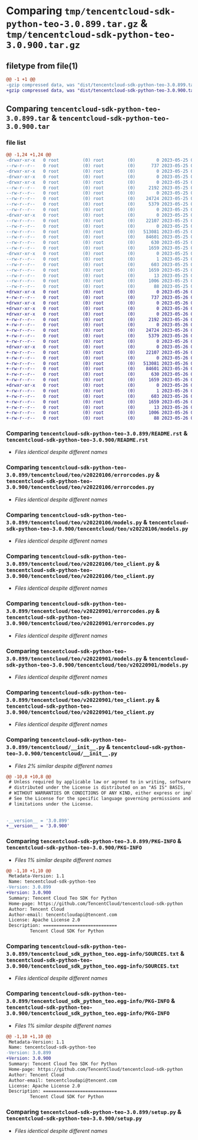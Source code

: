# Comparing `tmp/tencentcloud-sdk-python-teo-3.0.899.tar.gz` & `tmp/tencentcloud-sdk-python-teo-3.0.900.tar.gz`

## filetype from file(1)

```diff
@@ -1 +1 @@
-gzip compressed data, was "dist/tencentcloud-sdk-python-teo-3.0.899.tar", last modified: Thu May 25 00:38:05 2023, max compression
+gzip compressed data, was "dist/tencentcloud-sdk-python-teo-3.0.900.tar", last modified: Fri May 26 02:29:14 2023, max compression
```

## Comparing `tencentcloud-sdk-python-teo-3.0.899.tar` & `tencentcloud-sdk-python-teo-3.0.900.tar`

### file list

```diff
@@ -1,24 +1,24 @@
-drwxr-xr-x   0 root         (0) root         (0)        0 2023-05-25 00:38:05.000000 tencentcloud-sdk-python-teo-3.0.899/
--rw-r--r--   0 root         (0) root         (0)      737 2023-05-25 00:38:05.000000 tencentcloud-sdk-python-teo-3.0.899/README.rst
-drwxr-xr-x   0 root         (0) root         (0)        0 2023-05-25 00:38:05.000000 tencentcloud-sdk-python-teo-3.0.899/tencentcloud/
-drwxr-xr-x   0 root         (0) root         (0)        0 2023-05-25 00:38:05.000000 tencentcloud-sdk-python-teo-3.0.899/tencentcloud/teo/
-drwxr-xr-x   0 root         (0) root         (0)        0 2023-05-25 00:38:05.000000 tencentcloud-sdk-python-teo-3.0.899/tencentcloud/teo/v20220106/
--rw-r--r--   0 root         (0) root         (0)     2192 2023-05-25 00:38:05.000000 tencentcloud-sdk-python-teo-3.0.899/tencentcloud/teo/v20220106/errorcodes.py
--rw-r--r--   0 root         (0) root         (0)        0 2023-05-25 00:38:05.000000 tencentcloud-sdk-python-teo-3.0.899/tencentcloud/teo/v20220106/__init__.py
--rw-r--r--   0 root         (0) root         (0)    24724 2023-05-25 00:38:05.000000 tencentcloud-sdk-python-teo-3.0.899/tencentcloud/teo/v20220106/models.py
--rw-r--r--   0 root         (0) root         (0)     5379 2023-05-25 00:38:05.000000 tencentcloud-sdk-python-teo-3.0.899/tencentcloud/teo/v20220106/teo_client.py
--rw-r--r--   0 root         (0) root         (0)        0 2023-05-25 00:38:05.000000 tencentcloud-sdk-python-teo-3.0.899/tencentcloud/teo/__init__.py
-drwxr-xr-x   0 root         (0) root         (0)        0 2023-05-25 00:38:05.000000 tencentcloud-sdk-python-teo-3.0.899/tencentcloud/teo/v20220901/
--rw-r--r--   0 root         (0) root         (0)    22107 2023-05-25 00:38:05.000000 tencentcloud-sdk-python-teo-3.0.899/tencentcloud/teo/v20220901/errorcodes.py
--rw-r--r--   0 root         (0) root         (0)        0 2023-05-25 00:38:05.000000 tencentcloud-sdk-python-teo-3.0.899/tencentcloud/teo/v20220901/__init__.py
--rw-r--r--   0 root         (0) root         (0)   513081 2023-05-25 00:38:05.000000 tencentcloud-sdk-python-teo-3.0.899/tencentcloud/teo/v20220901/models.py
--rw-r--r--   0 root         (0) root         (0)    84601 2023-05-25 00:38:05.000000 tencentcloud-sdk-python-teo-3.0.899/tencentcloud/teo/v20220901/teo_client.py
--rw-r--r--   0 root         (0) root         (0)      630 2023-05-25 00:38:05.000000 tencentcloud-sdk-python-teo-3.0.899/tencentcloud/__init__.py
--rw-r--r--   0 root         (0) root         (0)     1659 2023-05-25 00:38:05.000000 tencentcloud-sdk-python-teo-3.0.899/PKG-INFO
-drwxr-xr-x   0 root         (0) root         (0)        0 2023-05-25 00:38:05.000000 tencentcloud-sdk-python-teo-3.0.899/tencentcloud_sdk_python_teo.egg-info/
--rw-r--r--   0 root         (0) root         (0)        1 2023-05-25 00:38:05.000000 tencentcloud-sdk-python-teo-3.0.899/tencentcloud_sdk_python_teo.egg-info/dependency_links.txt
--rw-r--r--   0 root         (0) root         (0)      603 2023-05-25 00:38:05.000000 tencentcloud-sdk-python-teo-3.0.899/tencentcloud_sdk_python_teo.egg-info/SOURCES.txt
--rw-r--r--   0 root         (0) root         (0)     1659 2023-05-25 00:38:05.000000 tencentcloud-sdk-python-teo-3.0.899/tencentcloud_sdk_python_teo.egg-info/PKG-INFO
--rw-r--r--   0 root         (0) root         (0)       13 2023-05-25 00:38:05.000000 tencentcloud-sdk-python-teo-3.0.899/tencentcloud_sdk_python_teo.egg-info/top_level.txt
--rw-r--r--   0 root         (0) root         (0)     1006 2023-05-25 00:38:05.000000 tencentcloud-sdk-python-teo-3.0.899/setup.py
--rw-r--r--   0 root         (0) root         (0)       88 2023-05-25 00:38:05.000000 tencentcloud-sdk-python-teo-3.0.899/setup.cfg
+drwxr-xr-x   0 root         (0) root         (0)        0 2023-05-26 02:29:14.000000 tencentcloud-sdk-python-teo-3.0.900/
+-rw-r--r--   0 root         (0) root         (0)      737 2023-05-26 02:29:14.000000 tencentcloud-sdk-python-teo-3.0.900/README.rst
+drwxr-xr-x   0 root         (0) root         (0)        0 2023-05-26 02:29:14.000000 tencentcloud-sdk-python-teo-3.0.900/tencentcloud/
+drwxr-xr-x   0 root         (0) root         (0)        0 2023-05-26 02:29:14.000000 tencentcloud-sdk-python-teo-3.0.900/tencentcloud/teo/
+drwxr-xr-x   0 root         (0) root         (0)        0 2023-05-26 02:29:14.000000 tencentcloud-sdk-python-teo-3.0.900/tencentcloud/teo/v20220106/
+-rw-r--r--   0 root         (0) root         (0)     2192 2023-05-26 02:29:14.000000 tencentcloud-sdk-python-teo-3.0.900/tencentcloud/teo/v20220106/errorcodes.py
+-rw-r--r--   0 root         (0) root         (0)        0 2023-05-26 02:29:14.000000 tencentcloud-sdk-python-teo-3.0.900/tencentcloud/teo/v20220106/__init__.py
+-rw-r--r--   0 root         (0) root         (0)    24724 2023-05-26 02:29:14.000000 tencentcloud-sdk-python-teo-3.0.900/tencentcloud/teo/v20220106/models.py
+-rw-r--r--   0 root         (0) root         (0)     5379 2023-05-26 02:29:14.000000 tencentcloud-sdk-python-teo-3.0.900/tencentcloud/teo/v20220106/teo_client.py
+-rw-r--r--   0 root         (0) root         (0)        0 2023-05-26 02:29:14.000000 tencentcloud-sdk-python-teo-3.0.900/tencentcloud/teo/__init__.py
+drwxr-xr-x   0 root         (0) root         (0)        0 2023-05-26 02:29:14.000000 tencentcloud-sdk-python-teo-3.0.900/tencentcloud/teo/v20220901/
+-rw-r--r--   0 root         (0) root         (0)    22107 2023-05-26 02:29:14.000000 tencentcloud-sdk-python-teo-3.0.900/tencentcloud/teo/v20220901/errorcodes.py
+-rw-r--r--   0 root         (0) root         (0)        0 2023-05-26 02:29:14.000000 tencentcloud-sdk-python-teo-3.0.900/tencentcloud/teo/v20220901/__init__.py
+-rw-r--r--   0 root         (0) root         (0)   513081 2023-05-26 02:29:14.000000 tencentcloud-sdk-python-teo-3.0.900/tencentcloud/teo/v20220901/models.py
+-rw-r--r--   0 root         (0) root         (0)    84601 2023-05-26 02:29:14.000000 tencentcloud-sdk-python-teo-3.0.900/tencentcloud/teo/v20220901/teo_client.py
+-rw-r--r--   0 root         (0) root         (0)      630 2023-05-26 02:29:14.000000 tencentcloud-sdk-python-teo-3.0.900/tencentcloud/__init__.py
+-rw-r--r--   0 root         (0) root         (0)     1659 2023-05-26 02:29:14.000000 tencentcloud-sdk-python-teo-3.0.900/PKG-INFO
+drwxr-xr-x   0 root         (0) root         (0)        0 2023-05-26 02:29:14.000000 tencentcloud-sdk-python-teo-3.0.900/tencentcloud_sdk_python_teo.egg-info/
+-rw-r--r--   0 root         (0) root         (0)        1 2023-05-26 02:29:14.000000 tencentcloud-sdk-python-teo-3.0.900/tencentcloud_sdk_python_teo.egg-info/dependency_links.txt
+-rw-r--r--   0 root         (0) root         (0)      603 2023-05-26 02:29:14.000000 tencentcloud-sdk-python-teo-3.0.900/tencentcloud_sdk_python_teo.egg-info/SOURCES.txt
+-rw-r--r--   0 root         (0) root         (0)     1659 2023-05-26 02:29:14.000000 tencentcloud-sdk-python-teo-3.0.900/tencentcloud_sdk_python_teo.egg-info/PKG-INFO
+-rw-r--r--   0 root         (0) root         (0)       13 2023-05-26 02:29:14.000000 tencentcloud-sdk-python-teo-3.0.900/tencentcloud_sdk_python_teo.egg-info/top_level.txt
+-rw-r--r--   0 root         (0) root         (0)     1006 2023-05-26 02:29:14.000000 tencentcloud-sdk-python-teo-3.0.900/setup.py
+-rw-r--r--   0 root         (0) root         (0)       88 2023-05-26 02:29:14.000000 tencentcloud-sdk-python-teo-3.0.900/setup.cfg
```

### Comparing `tencentcloud-sdk-python-teo-3.0.899/README.rst` & `tencentcloud-sdk-python-teo-3.0.900/README.rst`

 * *Files identical despite different names*

### Comparing `tencentcloud-sdk-python-teo-3.0.899/tencentcloud/teo/v20220106/errorcodes.py` & `tencentcloud-sdk-python-teo-3.0.900/tencentcloud/teo/v20220106/errorcodes.py`

 * *Files identical despite different names*

### Comparing `tencentcloud-sdk-python-teo-3.0.899/tencentcloud/teo/v20220106/models.py` & `tencentcloud-sdk-python-teo-3.0.900/tencentcloud/teo/v20220106/models.py`

 * *Files identical despite different names*

### Comparing `tencentcloud-sdk-python-teo-3.0.899/tencentcloud/teo/v20220106/teo_client.py` & `tencentcloud-sdk-python-teo-3.0.900/tencentcloud/teo/v20220106/teo_client.py`

 * *Files identical despite different names*

### Comparing `tencentcloud-sdk-python-teo-3.0.899/tencentcloud/teo/v20220901/errorcodes.py` & `tencentcloud-sdk-python-teo-3.0.900/tencentcloud/teo/v20220901/errorcodes.py`

 * *Files identical despite different names*

### Comparing `tencentcloud-sdk-python-teo-3.0.899/tencentcloud/teo/v20220901/models.py` & `tencentcloud-sdk-python-teo-3.0.900/tencentcloud/teo/v20220901/models.py`

 * *Files identical despite different names*

### Comparing `tencentcloud-sdk-python-teo-3.0.899/tencentcloud/teo/v20220901/teo_client.py` & `tencentcloud-sdk-python-teo-3.0.900/tencentcloud/teo/v20220901/teo_client.py`

 * *Files identical despite different names*

### Comparing `tencentcloud-sdk-python-teo-3.0.899/tencentcloud/__init__.py` & `tencentcloud-sdk-python-teo-3.0.900/tencentcloud/__init__.py`

 * *Files 2% similar despite different names*

```diff
@@ -10,8 +10,8 @@
 # Unless required by applicable law or agreed to in writing, software
 # distributed under the License is distributed on an "AS IS" BASIS,
 # WITHOUT WARRANTIES OR CONDITIONS OF ANY KIND, either express or implied.
 # See the License for the specific language governing permissions and
 # limitations under the License.
 
 
-__version__ = '3.0.899'
+__version__ = '3.0.900'
```

### Comparing `tencentcloud-sdk-python-teo-3.0.899/PKG-INFO` & `tencentcloud-sdk-python-teo-3.0.900/PKG-INFO`

 * *Files 1% similar despite different names*

```diff
@@ -1,10 +1,10 @@
 Metadata-Version: 1.1
 Name: tencentcloud-sdk-python-teo
-Version: 3.0.899
+Version: 3.0.900
 Summary: Tencent Cloud Teo SDK for Python
 Home-page: https://github.com/TencentCloud/tencentcloud-sdk-python
 Author: Tencent Cloud
 Author-email: tencentcloudapi@tencent.com
 License: Apache License 2.0
 Description: ============================
         Tencent Cloud SDK for Python
```

### Comparing `tencentcloud-sdk-python-teo-3.0.899/tencentcloud_sdk_python_teo.egg-info/SOURCES.txt` & `tencentcloud-sdk-python-teo-3.0.900/tencentcloud_sdk_python_teo.egg-info/SOURCES.txt`

 * *Files identical despite different names*

### Comparing `tencentcloud-sdk-python-teo-3.0.899/tencentcloud_sdk_python_teo.egg-info/PKG-INFO` & `tencentcloud-sdk-python-teo-3.0.900/tencentcloud_sdk_python_teo.egg-info/PKG-INFO`

 * *Files 1% similar despite different names*

```diff
@@ -1,10 +1,10 @@
 Metadata-Version: 1.1
 Name: tencentcloud-sdk-python-teo
-Version: 3.0.899
+Version: 3.0.900
 Summary: Tencent Cloud Teo SDK for Python
 Home-page: https://github.com/TencentCloud/tencentcloud-sdk-python
 Author: Tencent Cloud
 Author-email: tencentcloudapi@tencent.com
 License: Apache License 2.0
 Description: ============================
         Tencent Cloud SDK for Python
```

### Comparing `tencentcloud-sdk-python-teo-3.0.899/setup.py` & `tencentcloud-sdk-python-teo-3.0.900/setup.py`

 * *Files identical despite different names*

